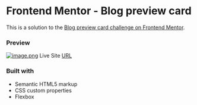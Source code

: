 # Frontend Mentor - Blog preview card

This is a solution to the [Blog preview card challenge on Frontend Mentor](https://www.frontendmentor.io/challenges/blog-preview-card-ckPaj01IcS). 

### Preview

[![image.png](https://i.postimg.cc/brxpvgK8/image.png)](https://postimg.cc/Pv5B3WXF)
Live Site [URL](https://your-live-site-url.com)

### Built with

- Semantic HTML5 markup
- CSS custom properties
- Flexbox